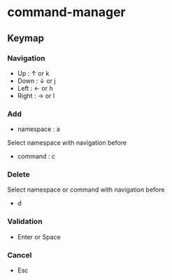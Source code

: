 # command-manager

## Keymap

### Navigation
- Up : ↑ or k
- Down : ↓ or j
- Left : ← or h
- Right : → or l

### Add

- namespace : a

Select namespace with navigation before
- command : c

### Delete

Select namespace or command with navigation before
- d

### Validation
- Enter or Space

### Cancel
- Esc
